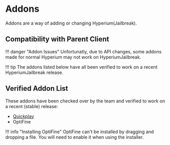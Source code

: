 # Addons

Addons are a way of adding or changing Hyperium(Jailbreak).

## Compatibility with Parent Client

!!! danger "Addon Issues"
    Unfortunatly, due to API changes, some addons made for normal Hyperium may not work on HyperiumJailbreak.

!!! tip
    The addons listed below have all been verified to work on a recent HyperiumJailbreak release.

## Verified Addon List

These addons have been checked over by the team and verified to work on a recent (stable) release:

* [Quickplay](https://hyperiumjailbreak.mycloudrepo.io/public/repositories/addons/Quickplay-Hyperium-2.0.3.jar)
* OptiFine

!!! info "Installing OptiFine"
    OptiFine can't be installed by dragging and dropping a file.
    You will need to enable it when using the installer.
